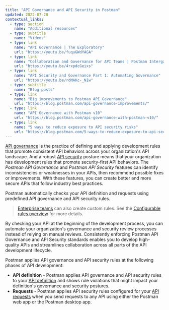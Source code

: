 ```yaml
---
title: "API Governance and API Security in Postman"
updated: 2022-07-20
contextual_links:
  - type: section
    name: "Additional resources"
  - type: subtitle
    name: "Videos"
  - type: link
    name: "API Governance | The Exploratory"
    url: "https://youtu.be/fuquGWdYAGA"
  - type: link
    name: "Collaboration and Governance for API Teams | Postman Intergalactic"
    url: "https://youtu.be/4rxpdcGeixs"
  - type: link
    name: "API Security and Governance Part 1: Automating Governance"
    url: "https://youtu.be/rdMAKc-_NIw"
  - type: subtitle
    name: "Blog posts"
  - type: link
    name: "Big improvements to Postman API Governance"
    url: "https://blog.postman.com/api-governance-improvements/"
  - type: link
    name: "API Governance with Postman v10"
    url: "https://blog.postman.com/api-governance-with-postman-v10/"
  - type: link
    name: "5 ways to reduce exposure to API security risks"
    url: "https://blog.postman.com/5-ways-to-reduce-exposure-to-api-security-risks/"
---
```


[API governance](https://www.postman.com/api-platform/api-governance/) is the practice of defining and applying development rules that promote consistent API behaviors across your organization's API landscape. And a robust [API security](https://www.postman.com/api-platform/api-security/) posture means that your organization has development rules that promote security-first API behaviors. The _Postman API Governance_ and _Postman API Security_ features can identify inconsistencies or weaknesses in your APIs, then recommend possible fixes or improvements. With these features, you can create better and more secure APIs that follow industry best practices.

Postman automatically checks your API definition and requests using predefined API governance and API security rules.

> [Enterprise teams](https://www.postman.com/pricing/) can also create custom rules. See the [Configurable rules overview](/docs/api-governance/configurable-rules/configurable-rules-overview/) for more details.

By checking your API at the beginning of the development process, you can automate your organization's governance and security review processes instead of relying on manual reviews. Consistently enforcing Postman API Governance and API Security standards enables you to develop high-quality APIs and streamlines collaboration across all parts of the API development lifecycle.

Postman applies API governance and API security rules at the following phases of API development:

* **API definition** - Postman applies API governance and API security rules to your [API definition](/docs/api-governance/api-definition/api-definition-warnings/) and shows rule violations that might impact your definition's governance and security postures.
* **Requests** - Postman applies API security rules configured for your [API requests](/docs/api-governance/api-testing/api-testing-warnings/) when you send requests to any API using either the Postman web app or the Postman desktop app.
